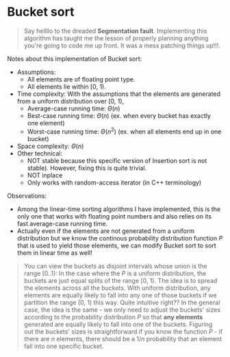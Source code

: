 # Bucket sort
> Say hellllo to the dreaded **Segmentation fault**. Implementing this algorithm has taught me the lesson of properly planning anything you're going to code me up front. It was a mess patching things up!!!.

Notes about this implementation of Bucket sort:
* Assumptions:
    * All elements are of floating point type.
    * All elements lie within [0, 1).
* Time complexity: With the assumptions that the elements are generated from a uniform distribution over [0, 1),
    * Average-case running time: $\Theta(n)$
    * Best-case running time: $\Theta(n)$ (ex. when every bucket has exactly one element)
    * Worst-case running time: $\Theta(n^2)$ (ex. when all elements end up in one bucket)
* Space complexity: $\Theta(n)$
* Other technical:
    * NOT stable because this specific version of Insertion sort is not stable). However, fixing this is quite trivial.
    * NOT inplace
    * Only works with random-access iterator (in C++ terminology)

Observations:
* Among the linear-time sorting algorithms I have implemented, this is the only one that works with floating point numbers and also relies on its fast average-case running time.
* Actually even if the elements are not generated from a uniform distribution but we know the continous probability distribution function $P$ that is used to yield those elements, we can modify Bucket sort to sort them in linear time as well!  
> You can view the buckets as disjoint intervals whose union is the range [0..1): In the case where the $P$ is a uniform distribution, the buckets are just equal splits of the range [0, 1). The idea is to spread the elements across all the buckets. With uniform distribution, any elements are equally likely to fall into any one of those buckets if we partition the range [0, 1) this way. Quite intuitive right?? 
> In the general case, the idea is the same - we only need to adjust the buckets' sizes according to the probability distribution $P$ so that **any elements** generated are equally likely to fall into one of the buckets. Figuring out the buckets' sizes is straightforward if you know the function $P$ - if there are $n$ elements, there should be a $1/n$ probability that an element fall into one specific bucket.

